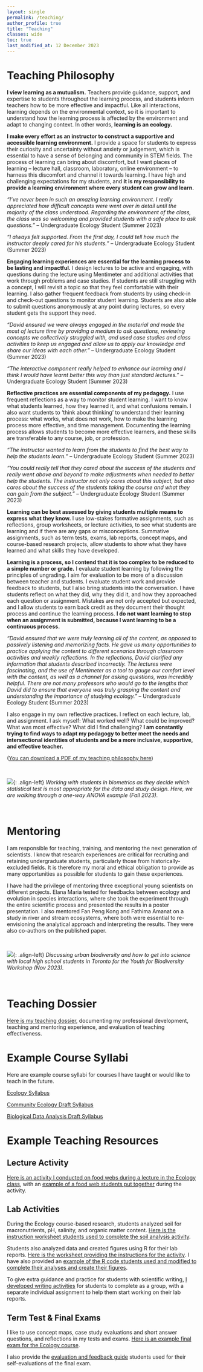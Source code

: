 ```yaml
---
layout: single
permalink: /teaching/
author_profile: true
title: "Teaching"
classes: wide
toc: true
last_modified_at: 12 December 2023
---
```


# Teaching Philosophy

**I view learning as a mutualism.** Teachers provide guidance, support, and expertise to students throughout the learning process, and students inform teachers how to be more effective and impactful. Like all interactions, learning depends on the environmental context, so it is important to understand how the learning process is affected by the environment and adapt to changing context. In other words, **learning is an ecology.**

**I make every effort as an instructor to construct a supportive and accessible learning environment.** I provide a space for students to express their curiosity and uncertainty without anxiety or judgement, which is essential to have a sense of belonging and community in STEM fields. The process of learning can bring about discomfort, but I want places of learning – lecture hall, classroom, laboratory, online environment – to harness this discomfort and channel it towards learning. I have high and challenging expectations for my students, and **it is my responsibility to provide a learning environment where every student can grow and learn.**

*“I’ve never been in such an amazing learning environment. I really appreciated how difficult concepts were went over in detail until the majority of the class understood. Regarding the environment of the class, the class was so welcoming and provided students with a safe place to ask questions.”* – Undergraduate Ecology Student (Summer 2023)

*“I always felt supported. From the first day, I could tell how much the instructor deeply cared for his students.”* – Undergraduate Ecology Student (Summer 2023)

**Engaging learning experiences are essential for the learning process to be lasting and impactful.** I design lectures to be active and engaging, with questions during the lecture using Mentimeter and additional activities that work through problems and case studies. If students are still struggling with a concept, I will revisit a topic so that they feel comfortable with their learning. I also gather frequent feedback from students by using check-in and check-out questions to monitor student learning. Students are also able to submit questions anonymously at any point during lectures, so every student gets the support they need.

*“David ensured we were always engaged in the material and made the most of lecture time by providing a medium to ask questions, reviewing concepts we collectively struggled with, and used case studies and class activities to keep us engaged and allow us to apply our knowledge and share our ideas with each other.”* – Undergraduate Ecology Student (Summer 2023)

*“The interactive component really helped to enhance our learning and I think I would have learnt better this way than just standard lectures.”* – Undergraduate Ecology Student (Summer 2023)

**Reflective practices are essential components of my pedagogy.** I use frequent reflections as a way to monitor student learning. I want to know what students learned, how they learned it, and what confusions remain. I also want students to ‘think about thinking’ to understand their learning process: what works, what does not work, how to make the learning process more effective, and time management. Documenting the learning process allows students to become more effective learners, and these skills are transferable to any course, job, or profession.

*“The instructor wanted to learn from the students to find the best way to help the students learn.”* – Undergraduate Ecology Student (Summer 2023)

*“You could really tell that they cared about the success of the students and really went above and beyond to make adjustments when needed to better help the students. The instructor not only cares about this subject, but also cares about the success of the students taking the course and what they can gain from the subject.”* – Undergraduate Ecology Student (Summer 2023)

**Learning can be best assessed by giving students multiple means to express what they know.** I use low-stakes formative assignments, such as reflections, group worksheets, or lecture activities, to see what students are learning and if there are any gaps or misconceptions. Summative assignments, such as term tests, exams, lab reports, concept maps, and course-based research projects, allow students to show what they have learned and what skills they have developed.

**Learning is a process, so I contend that it is too complex to be reduced to a simple number or grade.** I evaluate student learning by following the principles of ungrading. I aim for evaluation to be more of a discussion between teacher and students. I evaluate student work and provide feedback to students, but I also bring students into the conversation. I have students reflect on what they did, why they did it, and how they approached each question or assignment. Mistakes are not only accepted but expected, and I allow students to earn back credit as they document their thought process and continue the learning process. **I do not want learning to stop when an assignment is submitted, because I want learning to be a continuous process.**

*“David ensured that we were truly learning all of the content, as opposed to passively listening and memorizing facts. He gave us many opportunities to practice applying the content to different scenarios through classroom activities and weekly reflections. In the reflections, David clarified any information that students described incorrectly. The lectures were fascinating, and the use of Mentimeter as a tool to gauge our comfort level with the content, as well as a channel for asking questions, was incredibly helpful. There are not many professors who would go to the lengths that David did to ensure that everyone was truly grasping the content and understanding the importance of studying ecology.”* – Undergraduate Ecology Student (Summer 2023)

I also engage in my own reflective practices. I reflect on each lecture, lab, and assignment. I ask myself: What worked well? What could be improved? What was most effective? What did I find challenging? **I am constantly trying to find ways to adapt my pedagogy to better meet the needs and intersectional identities of students and be a more inclusive, supportive, and effective teacher.**

([You can download a PDF of my teaching philosophy here](https://dmurraystoker.github.io/assets/teaching_dossier/D_MurrayStoker_Teaching_Philosophy.pdf))

<br/>

![](../assets/images/teaching_BIO360.jpg){: .align-left} 
*Working with students in biometrics as they decide which statistical test is most appropriate for the data and study design. Here, we are walking through a one-way ANOVA example (Fall 2023).*

<br/>

# Mentoring

I am responsible for teaching, training, and mentoring the next generation of scientists. I know that research experiences are critical for recruiting and retaining undergraduate students, particularly those from historically-excluded fields. It is therefore my moral and ethical obligation to provide as many opportunities as possible for students to gain these experiences. 

I have had the privilege of mentoring three exceptional young scientists on different projects. Elana Maria tested for feedbacks between ecology and evolution in species interactions, where she took the experiment through the entire scientific process and presented the results in a poster presentation. I also mentored Fan Peng Kong and Fathima Amanat on a study in river and stream ecosystems, where both were essential to re-envisioning the analytical approach and interpreting the results. They were also co-authors on the published paper.

<br/>

![](../assets/images/youth_biodiversity_workshop.JPG){: .align-left} 
*Discussing urban biodiversity and how to get into science with local high school students in Toronto for the Youth for Biodiversity Workshop (Nov 2023).*

<br/>

# Teaching Dossier

[Here is my teaching dossier](https://dmurraystoker.github.io/assets/teaching_dossier/D_MurrayStoker_Teaching_Dossier.pdf), documenting my professional development, teaching and mentoring experience, and evaluation of teaching effectiveness.


# Example Course Syllabi

Here are example course syllabi for courses I have taught or would like to teach in the future.

[Ecology Syllabus](https://dmurraystoker.github.io/assets/course_syllabi/BIO205_Syllabus_Ecology-Summer_2023.pdf)

[Community Ecology Draft Syllabus](https://dmurraystoker.github.io/assets/course_syllabi/BIO300_Syllabus_Community_Ecology.pdf)

[Biological Data Analysis Draft Syllabus](https://dmurraystoker.github.io/assets/course_syllabi/BIO380_Syllabus_Biological_Data_Analysis.pdf)


# Example Teaching Resources

## Lecture Activity

[Here is an activity I conducted on food webs during a lecture in the Ecology class](https://dmurraystoker.github.io/assets/teaching_materials/BIO205_Lecture_Activity.pdf), with an [example of a food web students put together](https://dmurraystoker.github.io/assets/teaching_materials/BIO205_food_web_diagram.jpeg) during the activity.


## Lab Activities

During the Ecology course-based research, students analyzed soil for macronutrients, pH, salinity, and organic matter content. [Here is the instruction worksheet students used to complete the soil analysis activity](https://dmurraystoker.github.io/assets/teaching_materials/BIO205_Soil_Analysis_Lab.pdf).

Students also analyzed data and created figures using R for their lab reports. [Here is the worksheet providing the instructions for the activity](https://dmurraystoker.github.io/assets/teaching_materials/BIO205_Data_Analysis_Lab.pdf). I have also provided an [example of the R code students used and modified to complete their analyses and create their figures](https://dmurraystoker.github.io/assets/teaching_materials/BIO205_Script_2.Rmd).

To give extra guidance and practice for students with scientific writing, [I developed writing activities](https://dmurraystoker.github.io/assets/teaching_materials/BIO205_Results_Discussion_Writing_Activities.pdf) for students to complete as a group, with a separate individual assignment to help them start working on their lab reports.


## Term Test & Final Exams

I like to use concept maps, case study evaluations and short answer questions, and reflections in my tests and exams. [Here is an example final exam for the Ecology course](https://dmurraystoker.github.io/assets/teaching_materials/BIO205_Final_Exam.pdf).

I also provide the [evaluation and feedback guide](https://dmurraystoker.github.io/assets/teaching_materials/BIO205_Final_Exam_Evaluation_Guide.pdf) students used for their self-evaluations of the final exam.


